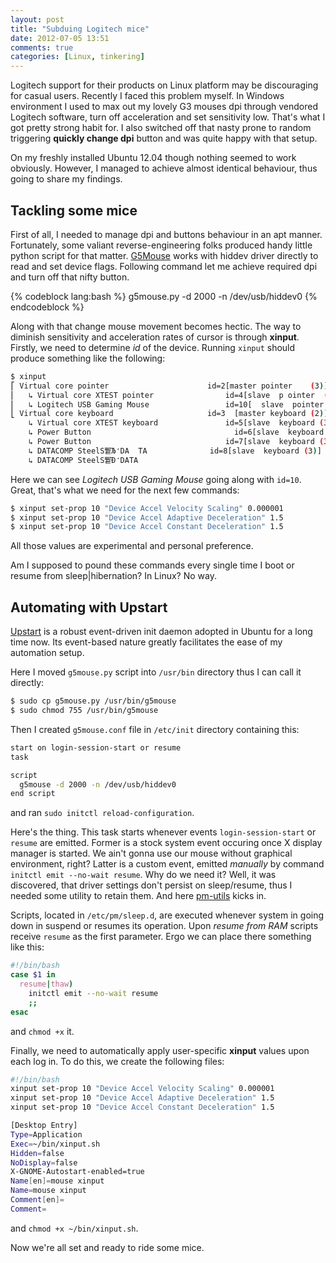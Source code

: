 ```yaml
---
layout: post
title: "Subduing Logitech mice"
date: 2012-07-05 13:51
comments: true
categories: [Linux, tinkering]
---
```


Logitech support for their products on Linux platform may be discouraging for casual users. Recently I faced this problem myself. In Windows environment I used to max out my lovely G3 mouses dpi through vendored Logitech software, turn off acceleration and set sensitivity low. That's what I got pretty strong habit for. I also switched off that nasty prone to random triggering __quickly change dpi__ button and was quite happy with that setup.

On my freshly installed Ubuntu 12.04 though nothing seemed to work obviously. However, I managed to achieve almost identical behaviour, thus going to share my findings.
<!--more-->

## Tackling some mice
First of all, I needed to manage dpi and buttons behaviour in an apt manner. Fortunately, some valiant reverse-engineering folks produced handy little python script for that matter. [G5Mouse](http://code.google.com/p/g5mouse/) works with hiddev driver directly to read and set device flags. Following command let me achieve required dpi and turn off that nifty button.

{% codeblock lang:bash %}
g5mouse.py -d 2000 -n /dev/usb/hiddev0
{% endcodeblock %}

Along with that change mouse movement becomes hectic. The way to diminish sensitivity and acceleration rates of cursor is through __xinput__. Firstly, we need to determine _id_ of the device. Running `xinput` should produce something like the following:

```bash
$ xinput
⎡ Virtual core pointer                      id=2[master pointer    (3)]
⎜   ↳ Virtual core XTEST pointer                id=4[slave  p ointer  (2)]
⎜   ↳ Logitech USB Gaming Mouse                 id=10[  slave  pointer  (2)]
⎣ Virtual core keyboard                     id=3  [master keyboard (2)]
    ↳ Virtual core XTEST keyboard               id=5[slave  keyboard (3)]
    ↳ Power Button                                id=6[slave  keyboard (3)]
    ↳ Power Button                              id=7[slave  keyboard (3)]
    ↳ DATACOMP SteelS쀁̄Љ̒DA  TA              id=8[slave  keyboard (3)]
    ↳ DATACOMP SteelS쀁̄Ð̒DATA
```

Here we can see _Logitech USB Gaming Mouse_ going along with `id=10`. Great, that's what we need for the next few commands:

```bash
$ xinput set-prop 10 "Device Accel Velocity Scaling" 0.000001
$ xinput set-prop 10 "Device Accel Adaptive Deceleration" 1.5
$ xinput set-prop 10 "Device Accel Constant Deceleration" 1.5
```
All those values are experimental and personal preference.

Am I supposed to pound these commands every single time I boot or resume from sleep|hibernation? In Linux? No way.

## Automating with Upstart

[Upstart](http://upstart.ubuntu.com/cookbook/) is a robust event-driven init daemon adopted in Ubuntu for a long time now. Its event-based nature greatly facilitates the ease of my automation setup.

Here I moved `g5mouse.py` script into `/usr/bin` directory thus I can call it directly:

```bash
$ sudo cp g5mouse.py /usr/bin/g5mouse
$ sudo chmod 755 /usr/bin/g5mouse
```

Then I created `g5mouse.conf` file in `/etc/init` directory containing this:

```bash /etc/init/g5mouse.conf
start on login-session-start or resume
task

script
  g5mouse -d 2000 -n /dev/usb/hiddev0
end script
```
and ran `sudo initctl reload-configuration`.

Here's the thing. This task starts whenever events `login-session-start` or `resume` are emitted. Former is a stock system event occuring once X display manager is started. We ain't gonna use our mouse without graphical environment, right? Latter is a custom event, emitted _manually_ by command `initctl emit --no-wait resume`. Why do we need it? Well, it was discovered, that driver settings don't persist on sleep/resume, thus I needed some utility to retain them. And here [pm-utils](https://wiki.archlinux.org/index.php/Pm-utils) kicks in.

Scripts, located in `/etc/pm/sleep.d`, are executed whenever system in going down in suspend or resumes its operation. Upon _resume from RAM_ scripts receive `resume` as the first parameter. Ergo we can place there something like this:

```bash /etc/pm/sleep.d/upstart-event-emitter
#!/bin/bash
case $1 in
  resume|thaw)
    initctl emit --no-wait resume
    ;;
esac
```
and `chmod +x` it.

Finally, we need to automatically apply user-specific __xinput__ values upon each log in. To do this, we create the following files:

```bash ~/bin/xinput.sh
#!/bin/bash
xinput set-prop 10 "Device Accel Velocity Scaling" 0.000001
xinput set-prop 10 "Device Accel Adaptive Deceleration" 1.5
xinput set-prop 10 "Device Accel Constant Deceleration" 1.5
```

```bash ~/.config/autostart/xinput.desktop
[Desktop Entry]
Type=Application
Exec=~/bin/xinput.sh
Hidden=false
NoDisplay=false
X-GNOME-Autostart-enabled=true
Name[en]=mouse xinput
Name=mouse xinput
Comment[en]=
Comment=
```

and `chmod +x ~/bin/xinput.sh`.

Now we're all set and ready to ride some mice.
